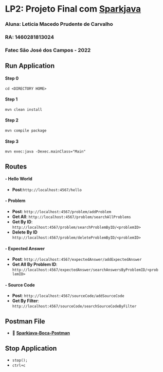 # LP2: Projeto Final com [Sparkjava](https://sparkjava.com/)

### Aluna: Leticia Macedo Prudente de Carvalho
### RA: 1460281813024
### Fatec São José dos Campos - 2022

## Run Application 
####  Step 0
`cd <DIRECTORY HOME>`

####  Step 1
`mvn clean install`

####  Step 2
`mvn compile package`

####  Step 3
`mvn exec:java -Dexec.mainClass="Main"`

## Routes

#### - Hello World
- **Post**:`http://localhost:4567/hello`

#### - Problem
- **Post**:
`http://localhost:4567/problem/addProblem`
- **Get All**:
`http://localhost:4567/problem/searchAllProblems`
- **Get By ID**:
`http://localhost:4567/problem/searchProblemByID/<problemID>`
- **Delete By ID**
`http://localhost:4567/problem/deleteProblemByID/<problemID>`

#### - Expected Answer
- **Post**:
`http://localhost:4567/expectedAnswer/addExpectedAnswer`
- **Get All By Problem ID**:
`http://localhost:4567/expectedAnswer/searchAnswersByProblemID/<problemID>`

#### - Source Code
- **Post**: `http://localhost:4567/sourceCode/addSourceCode`
- **Get By Filter**: `http://localhost:4567/sourceCode/searchSourceCodeByFilter`

## Postman File
- 📄 [**Sparkjava-Boca-Postman**](/Postman/SparkjavaBOCA.postman_collection.json)

## Stop Application
- `stop();`
- `ctrl+c`